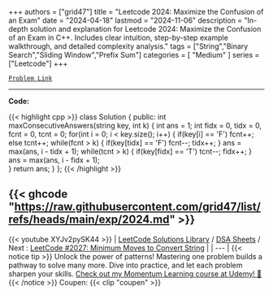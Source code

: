 
+++
authors = ["grid47"]
title = "Leetcode 2024: Maximize the Confusion of an Exam"
date = "2024-04-18"
lastmod = "2024-11-06"
description = "In-depth solution and explanation for Leetcode 2024: Maximize the Confusion of an Exam in C++. Includes clear intuition, step-by-step example walkthrough, and detailed complexity analysis."
tags = ["String","Binary Search","Sliding Window","Prefix Sum"]
categories = [
    "Medium"
]
series = ["Leetcode"]
+++



[`Problem Link`](https://leetcode.com/problems/maximize-the-confusion-of-an-exam/description/)

---
**Code:**

{{< highlight cpp >}}
class Solution {
public:
    int maxConsecutiveAnswers(string key, int k) {
        int ans = 1;
        int fidx = 0, tidx = 0, fcnt = 0, tcnt = 0;
        for(int i = 0; i < key.size(); i++) {
            if(key[i] == 'F') fcnt++;
            else tcnt++;
            while(fcnt > k) {
                if(key[tidx] == 'F') fcnt--;
                tidx++;
            }
            ans = max(ans, i - tidx + 1);
            while(tcnt > k) {
                if(key[fidx] == 'T') tcnt--;
                fidx++;
            }
            ans = max(ans, i - fidx + 1);            
        }
        return ans;
    }
};
{{< /highlight >}}

{{< ghcode "https://raw.githubusercontent.com/grid47/list/refs/heads/main/exp/2024.md" >}}
---
{{< youtube XYJv2pySK44 >}}
| [LeetCode Solutions Library](https://grid47.xyz/leetcode/) / [DSA Sheets](https://grid47.xyz/sheets/) / Next : [LeetCode #2027: Minimum Moves to Convert String](https://grid47.xyz/posts/leetcode-2027-minimum-moves-to-convert-string-solution/) |
| --- |
{{< notice tip >}}
Unlock the power of patterns! Mastering one problem builds a pathway to solve many more. Dive into practice, and let each problem sharpen your skills. [Check out my Momentum Learning course at Udemy! 🚀 ](https://www.udemy.com/course/algorithms-and-data-structures-in-cpp/)
{{< /notice >}}
Coupen: {{< clip "coupen" >}}

